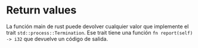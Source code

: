 # Return values
La función main de rust puede devolver cualquier valor que implemente el trait `std::process::Termination`.
Ese trait tiene una función `fn report(self) -> i32` que devuelve un código de salida.
